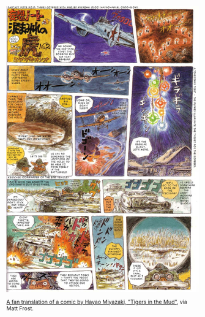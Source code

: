 ---
---

![miyazaki comic](https://github.com/matthewjmiller/mattmiller/blob/gh-pages/_assets/miyazaki-comic.jpg?raw=true)

[A fan translation of a comic by Hayao Miyazaki, "Tigers in the Mud"](https://imgur.com/gallery/SeAtJ), via Matt Frost.
